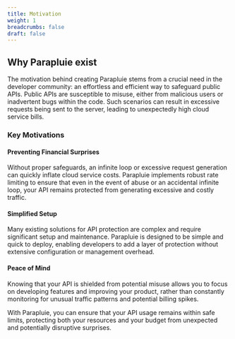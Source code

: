 ```yaml
---
title: Motivation
weight: 1
breadcrumbs: false
draft: false
---
```


## Why Parapluie exist

The motivation behind creating Parapluie stems from a crucial need in the developer community: an effortless and efficient way to safeguard public APIs. Public APIs are susceptible to misuse, either from malicious users or inadvertent bugs within the code. Such scenarios can result in excessive requests being sent to the server, leading to unexpectedly high cloud service bills.

### Key Motivations

#### Preventing Financial Surprises
Without proper safeguards, an infinite loop or excessive request generation can quickly inflate cloud service costs. Parapluie implements robust rate limiting to ensure that even in the event of abuse or an accidental infinite loop, your API remains protected from generating excessive and costly traffic.

#### Simplified Setup
Many existing solutions for API protection are complex and require significant setup and maintenance. Parapluie is designed to be simple and quick to deploy, enabling developers to add a layer of protection without extensive configuration or management overhead.

#### Peace of Mind
Knowing that your API is shielded from potential misuse allows you to focus on developing features and improving your product, rather than constantly monitoring for unusual traffic patterns and potential billing spikes.

With Parapluie, you can ensure that your API usage remains within safe limits, protecting both your resources and your budget from unexpected and potentially disruptive surprises.

